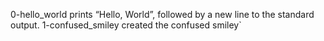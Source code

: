 0-hello_world  prints “Hello, World”, followed by a new line to the standard output.
1-confused_smiley created the confused smiley`
